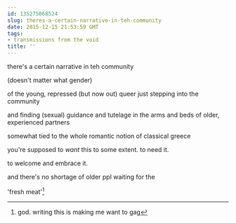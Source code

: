 ```yaml
---
id: 135275068524
slug: theres-a-certain-narrative-in-teh-community
date: 2015-12-15 21:53:59 GMT
tags:
- transmissions from the void
title: ''
---
```


there's a certain narrative in teh community

(doesn't matter what gender)

of the young, repressed (but now out) queer just stepping into the community

and finding (sexual) guidance and tutelage in the arms and beds of older, experienced partners

somewhat tied to the whole romantic notion of classical greece

you're supposed to *want* this to some extent. to need it.

to welcome and embrace it.

and there's no shortage of older ppl waiting for the 

'fresh meat'[^1]

[^1]: god. writing this is making me want to gag